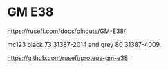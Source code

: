 # GM E38

https://rusefi.com/docs/pinouts/GM-E38/

mc123 black 73 31387-2014 and grey 80 31387-4009.

<https://github.com/rusefi/proteus-gm-e38>
